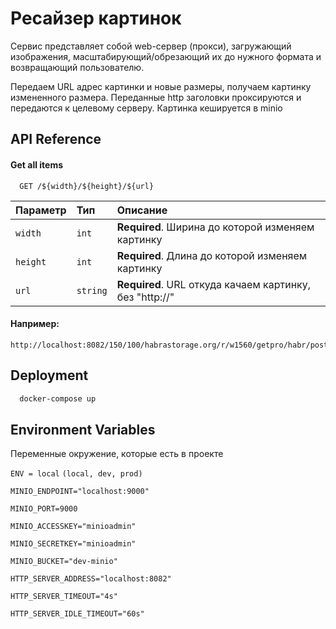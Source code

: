 
# Ресайзер картинок

Сервис представляет собой web-сервер (прокси), загружающий изображения,
масштабирующий/обрезающий их до нужного формата и возвращающий пользователю.

Передаем URL адрес картинки и новые размеры, получаем картинку измененного размера. Переданные http заголовки проксируются и передаются к целевому серверу.
Картинка кешируется в minio

## API Reference

#### Get all items

```http
  GET /${width}/${height}/${url}
```

| Параметр | Тип     | Описание                |
| :-------- | :------- | :------------------------- |
| `width`   | `int`    | **Required**. Ширина до которой изменяем картинку |
| `height`  | `int`    | **Required**. Длина до которой изменяем картинку |
| `url`     | `string` | **Required**. URL откуда качаем картинку, без "http://"|


#### Например:
```http
http://localhost:8082/150/100/habrastorage.org/r/w1560/getpro/habr/post_images/167/521/f9b/167521f9b392c45594e33f659165bdbb.png
```

## Deployment



```bash
  docker-compose up
```


## Environment Variables

Переменные окружение, которые есть в проекте

`ENV = local` ```(local, dev, prod)```

`MINIO_ENDPOINT="localhost:9000"`

`MINIO_PORT=9000`

`MINIO_ACCESSKEY="minioadmin"`

`MINIO_SECRETKEY="minioadmin"`

`MINIO_BUCKET="dev-minio"`

`HTTP_SERVER_ADDRESS="localhost:8082"`

`HTTP_SERVER_TIMEOUT="4s"`

`HTTP_SERVER_IDLE_TIMEOUT="60s"`

